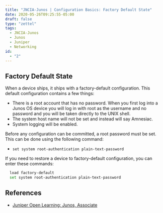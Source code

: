 ```yaml
---
title: "JNCIA-Junos | Configuration Basics: Factory Default State"
date: 2020-05-26T09:25:55-05:00
draft: false
type: "zettel"
tags:
  - JNCIA-Junos
  - Junos
  - Juniper
  - Networking
id:
  - "2"
---
```

## Factory Default State
When a device ships, it ships with a factory-default configuration. This default configuration contains a few things:
  * There is a root account that has no password. When you first log into a Junos OS device you will log in with root as the username and no password and you will be taken directly to the UNIX shell.
  * The system host name will not be set and instead will say Amnesiac.
  * System logging will be enabled.

Before any configuration can be committed, a root password must be set. This can be done using the following command:

  * `set system root-authentication plain-text-password`

If you need to restore a device to factory-default configuration, you can enter these commands:

```bash
  load factory-default
  set system root-authentication plain-text-password
```

## References
  * [Juniper Open Learning: Junos, Associate](https://cloud.contentraven.com/junosgenius/learningpath-detail/1004/3/0/1)